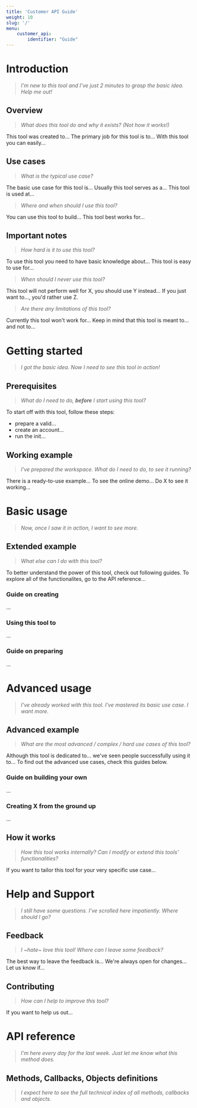 ```yaml
---
title: 'Customer API Guide'
weight: 10
slug: '/'
menu: 
    customer_api: 
        identifier: "Guide"
---
```


# Introduction

>_I'm new to this tool and I've just 2 minutes to grasp the basic idea. Help me out!_

## Overview

>_What does this tool do and why it exists? (Not how it works!)_

This tool was created to... The primary job for this tool is to... With this tool you can easily...

## Use cases

>_What is the typical use case?_

The basic use case for this tool is... Usually this tool serves as a... This tool is used at...

>_Where and when should I use this tool?_

You can use this tool to build... This tool best works for... 

## Important notes

>_How hard is it to use this tool?_

To use this tool you need to have basic knowledge about... This tool is easy to use for...

>_When should I never use this tool?_

This tool will not perform well for X, you should use Y instead... If you just want to..., you'd rather use Z.

>_Are there any limitations of this tool?_

Currently this tool won't work for... Keep in mind that this tool is meant to... and not to...

# Getting started

>_I got the basic idea. Now I need to see this tool in action!_

## Prerequisites

>_What do I need to do, **before** I start using this tool?_

To start off with this tool, follow these steps:
- prepare a valid...
- create an account...
- run the init...

## Working example

>_I've prepared the workspace. What do I need to do, to see it running?_

There is a ready-to-use example... To see the online demo... Do X to see it working...

# Basic usage

>_Now, once I saw it in action, I want to see more._

## Extended example

>_What else can I do with this tool?_

To better understand the power of this tool, check out following guides. To explore all of the functionalites, go to the API reference... 

### Guide on creating

...

### Using this tool to

...

### Guide on preparing

...

# Advanced usage

>_I've already worked with this tool. I've mastered its basic use case. I want more._

## Advanced example
>_What are the most advanced / complex / hard use cases of this tool?_

Although this tool is dedicated to... we've seen people successfully using it to... To find out the advanced use cases, check this guides below.

### Guide on building your own

...

### Creating X from the ground up

...

## How it works
>_How this tool works internally? Can I modify or extend this tools' functionalities?_

If you want to tailor this tool for your very specific use case...

# Help and Support

>_I still have some questions. I've scrolled here impatiently. Where should I go?_

## Feedback

>_I ~hate~ love this tool! Where can I leave some feedback?_

The best way to leave the feedback is... We're always open for changes... Let us know if...

## Contributing

>_How can I help to improve this tool?_

If you want to help us out...

# API reference

>_I'm here every day for the last week. Just let me know what this method does._

## Methods, Callbacks, Objects definitions

>_I expect here to see the full technical index of all methods, callbacks and objects._